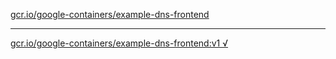 [gcr.io/google-containers/example-dns-frontend](https://hub.docker.com/r/anjia0532/google-containers.example-dns-frontend/tags/) 

----
[gcr.io/google-containers/example-dns-frontend:v1 √](https://hub.docker.com/r/anjia0532/google-containers.example-dns-frontend/tags/)

